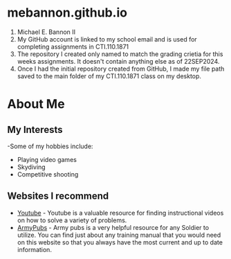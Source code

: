 # mebannon.github.io

1. Michael E. Bannon II
2. My GitHub account is linked to my school email and is used for completing assignments in CTI.110.1871
3. The repository I created only named to match the grading crietia for this weeks assignments. It doesn't contain anything else as of 22SEP2024.
4. Once I had the initial repository created from GitHub, I made my file path saved to the main folder of my CTI.110.1871 class on my desktop. 


# About Me
## My Interests
-Some of my hobbies include:
   * Playing video games
   * Skydiving
   * Competitive shooting
## Websites I recommend
- [Youtube](https://www.youtube.com) - Youtube is a valuable resource for finding instructional videos on how to solve a variety of problems.
- [ArmyPubs](https://armypubs.army.mil) - Army pubs is a very helpful resource for any Soldier to utilize. You can find just about any training manual that you would need on this website so that you always have the most current and up to date information.